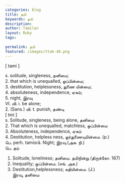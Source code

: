 ```yaml
---
categories: blog
title: தமி
keywords: தமி
description: 
author: Tamilan
layout: Ruby
tags: 
 
permalink: தமி
featured: /images/ttak-48.png
---
```

  
[ tami ]  
  
s. solitude, singleness, தனிமை;  
2. that which is unequalled, ஒப்பின்மை;  
3. destitution, helplessness, துணை யின்மை;  
4. absoluteness, independence, ஏகம்;  
5. night, இரவு  
VI. வி. i. be alone;  
2. (Sans.) வி. t. punish, தண்டி  
[ tmi ]  
s. Solitude, singleness, being alone, தனிமை  
2. That which is unequalled, matchless, ஒப்பின்மை  
3. Absoluteness, independence, ஏகம்  
4. Destitution, helpless ness, ஓர்துணையுமின்மை. (p.)  
பெ. perh. tamisrā. Night; இரவு.(அக. நி.)  
பெ. தம்  
1. Solitude, loneliness; தனிமை. தமிநின்று (திருக்கோ. 167)  
2. Inequality; ஒப்பின்மை. (சங். அக.)  
3. Destitution,helplessness; கதியின்மை. (J.)  
இரவு, தனிமை
